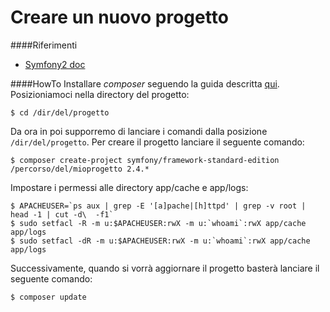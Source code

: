 Creare un nuovo progetto
========

####Riferimenti
- [Symfony2 doc](http://symfony.com/it/doc/current/book/installation.html)

####HowTo
Installare *composer* seguendo la guida descritta [qui](https://github.com/web6info/Composer/blob/master/install-global.md#installazione-globale). Posizioniamoci nella directory del progetto:
```
$ cd /dir/del/progetto
```
Da ora in poi supporremo di lanciare i comandi dalla posizione `/dir/del/progetto`. Per creare il progetto lanciare il seguente comando:
```
$ composer create-project symfony/framework-standard-edition /percorso/del/mioprogetto 2.4.*
```
Impostare i permessi alle directory app/cache e app/logs:
```
$ APACHEUSER=`ps aux | grep -E '[a]pache|[h]ttpd' | grep -v root | head -1 | cut -d\  -f1`
$ sudo setfacl -R -m u:$APACHEUSER:rwX -m u:`whoami`:rwX app/cache app/logs
$ sudo setfacl -dR -m u:$APACHEUSER:rwX -m u:`whoami`:rwX app/cache app/logs
```
Successivamente, quando si vorrà aggiornare il progetto basterà lanciare il seguente comando:
```
$ composer update
```
